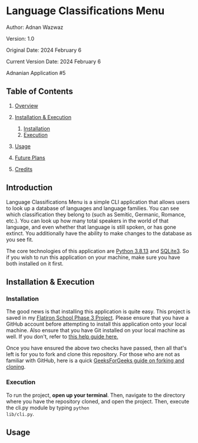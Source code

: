 # Language Classifications Menu
Author: Adnan Wazwaz

Version: 1.0

Original Date: 2024 February 6

Current Version Date: 2024 February 6

Adnanian Application #5

## Table of Contents

1. [Overview](#overview)

2. [Installation & Execution](#installation--execution)
    1. [Installation](#installation)
    2. [Execution](#execution)
3. [Usage](#usage)
4. [Future Plans](#future-plans)
5. [Credits](#credits)

## Introduction

Language Classifications Menu is a simple CLI application that allows users to look up a database of languages and language families.
You can see which classification they belong to (such as Semitic, Germanic, Romance, etc.). You can look up how many total speakers
in the world of that language, and even whether that language is still spoken, or has gone extinct. You additionally have the ability
to make changes to the database as you see fit.

The core technologies of this application are <a href="https://www.python.org/downloads/">Python 3.8.13</a> and <a href="https://sqlitebrowser.org/dl/">SQLite3</a>. So if you wish to run this application on your machine, make sure
you have both installed on it first.

## Installation & Execution

### Installation

The good news is that installing this application is quite easy. This project is saved in my <a href="https://github.com/adnanian/atw-flatiron-cli-project" target="_blank">Flatiron School Phase 3 Project</a>. Please ensure that you have a GitHub account before attempting to install this application onto your local machine. Also ensure that you have Git installed on your local machine as well. If you don't, refer to <a href="https://github.com/git-guides/install-git" target="_blank">this help guide here.</a>

Once you have ensured the above two checks have passed, then all that's left is for you to fork and clone this repository. For those who are not as familiar with GitHub, here is a quick <a href="https://www.geeksforgeeks.org/difference-between-fork-and-clone-in-github/" target="_blank">GeeksForGeeks guide on forking and cloning</a>.

### Execution
To run the project, <b>open up your terminal</b>. Then, navigate to the directory where you have the repository cloned, and open the project. Then, execute the cli.py module by typing <code>python lib/cli.py</code>.

## Usage

